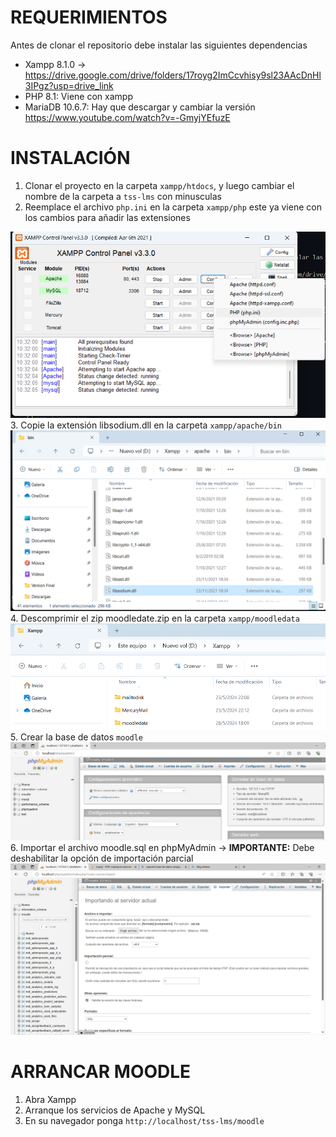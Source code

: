 # REQUERIMIENTOS 
Antes de clonar el repositorio debe instalar las siguientes dependencias
- Xampp 8.1.0 ->  https://drive.google.com/drive/folders/17royg2ImCcvhisy9sl23AAcDnHl3IPgz?usp=drive_link
- PHP 8.1: Viene con xampp
- MariaDB 10.6.7: Hay que descargar y cambiar la versión https://www.youtube.com/watch?v=-GmyjYEfuzE

# INSTALACIÓN 
1. Clonar el proyecto en la carpeta `xampp/htdocs`, y luego cambiar el nombre de la carpeta a `tss-lms` con minusculas
2. Reemplace el archivo `php.ini` en la carpeta `xampp/php` este ya viene con los cambios para añadir las extensiones

![alt text](image.png) 
3. Copie la extensión libsodium.dll en la carpeta `xampp/apache/bin`
![alt text](image-1.png)
4. Descomprimir el zip moodledate.zip en la carpeta `xampp/moodledata`
![alt text](image-3.png)
5. Crear la base de datos `moodle`
![alt text](image-2.png)
6. Importar el archivo moodle.sql en phpMyAdmin -> **IMPORTANTE:** Debe deshabilitar la opción de importación parcial 
![alt text](image-5.png)

# ARRANCAR MOODLE 
1. Abra Xampp
2. Arranque los servicios de Apache y MySQL
3. En su navegador ponga `http://localhost/tss-lms/moodle`
